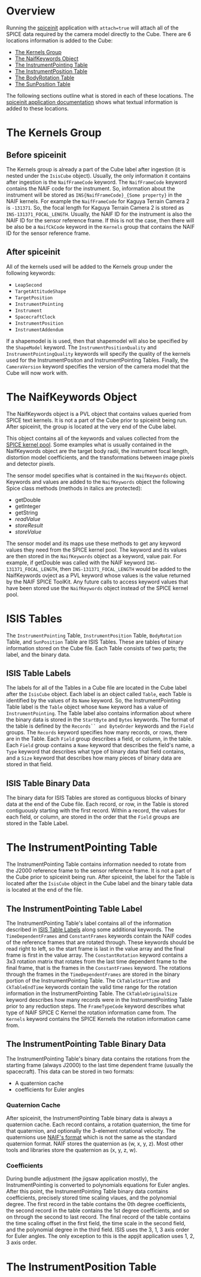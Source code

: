# Overview

Running the [spiceinit](https://isis.astrogeology.usgs.gov/Application/presentation/Tabbed/spiceinit/spiceinit.html) application with `attach=true` will attach all of the SPICE data required by the camera model directly to the Cube. There are 6 locations information is added to the Cube:

* [The Kernels Group](#The-Kernels-Group)
* [The NaifKeywords Object](#The-NaifKeywords-Object)
* [The InstrumentPointing Table](#The-InstrumentPointing-Table)
* [The InstrumentPosition Table](#The-InstrumentPosition-Table)
* [The BodyRotation Table](#The-BodyRotation-Table)
* [The SunPosition Table](#The-SunPosition-Table)

The following sections outline what is stored in each of these locations. The [spiceinit application documentation](https://isis.astrogeology.usgs.gov/Application/presentation/Tabbed/spiceinit/spiceinit.html) shows what textual information is added to these locations.

# The Kernels Group

## Before spiceinit

The Kernels group is already a part of the Cube label after ingestion (it is nested under the `IsisCube` object). Usually, the only information it contains after ingestion is the `NaifFrameCode` keyword. The `NaifFrameCode` keyword contains the NAIF code for the instrument. So, information about the instrument will be stored as `INS{NaifFrameCode}_{Some property}` in the NAIF kernels. For example the `NaifFrameCode` for Kaguya Terrain Camera 2 is `-131371`. So, the focal length for Kaguya Terrain Camera 2 is stored as `INS-131371_FOCAL_LENGTH`. Usually, the NAIF ID for the instrument is also the NAIF ID for the sensor reference frame. If this is not the case, then there will be also be a `NaifCkCode` keyword in the `Kernels` group that contains the NAIF ID for the sensor reference frame.

## After spiceinit

All of the kernels used will be added to the Kernels group under the following keywords:

* `LeapSecond`
* `TargetAttitudeShape`
* `TargetPosition`
* `InstrumentPointing`
* `Instrument`
* `SpacecraftClock`
* `InstrumentPosition`
* `InstrumentAddendum`

If a shapemodel is is used, then that shapemodel will also be specified by the `ShapeModel` keyword. The `InstrumentPositionQuality` and `InstrumentPointingQuality` keywords will specify the quality of the kernels used for the InstrumentPositon and InstrumentPointing Tables. Finally, the `CameraVersion` keyword specifies the version of the camera model that the Cube will now work with.

# The NaifKeywords Object

The NaifKeywords object is a PVL object that contains values queried from SPICE text kernels. It is not a part of the Cube prior to spiceinit being run. After spiceinit, the group is located at the very end of the Cube label.

This object contains all of the keywords and values collected from the [SPICE kernel pool](https://naif.jpl.nasa.gov/pub/naif/toolkit_docs/C/req/kernel.html#Text%20Kernels%20and%20the%20Kernel%20Pool). Some examples what is usually contained in the NaifKeywords object are the target body radii, the instrument focal length, distortion model coefficients, and the transformations between image pixels and detector pixels.

The sensor model specifies what is contained in the `NaifKeywords` object. Keywords and values are added to the `NaifKeywords` object the following Spice class methods (methods in italics are protected):

* getDouble
* getInteger
* getString
* _readValue_
* _storeResult_
* _storeValue_

The sensor model and its maps use these methods to get any keyword values they need from the SPICE kernel pool. The keyword and its values are then stored in the `NaifKeywords` object as a keyword, value pair. For example, if getDouble was called with the NAIF keyword `INS-131371_FOCAL_LENGTH`, then `INS-131371_FOCAL_LENGTH` would be added to the NaifKeywords ovject as a PVL keyword whose values is the value returned by the NAIF SPICE ToolKit. Any future calls to access keyword values that have been stored use the `NaifKeywords` object instead of the SPICE kernel pool.

# ISIS Tables

The `InstrumentPointing` Table, `InstrumentPosition` Table, `BodyRotation` Table, and `SunPosition` Table are ISIS Tables. These are tables of binary information stored on the Cube file. Each Table consists of two parts; the label, and the binary data.

## ISIS Table Labels

The labels for all of the Tables in a Cube file are located in the Cube label after the `IsisCube` object. Each label is an object called `Table`, each Table is identified by the values of its `Name` keyword. So, the InstrumentPointing Table label is the `Table` object whose `Name` keyword has a value of `InstrumentPointing`. The Table label also contains information about where the binary data is stored in the `StartByte` and `Bytes` keywords. The format of the table is defined by the `Records`` and ByteOrder` keywords and the `Field` groups. The `Records` keyword specifies how many records, or rows, there are in the Table. Each `Field` group describes a field, or column, in the table. Each `Field` group contains a `Name` keyword that describes the field's name, a `Type` keyword that describes what type of binary data that field contains, and a `Size` keyword that describes how many pieces of binary data are stored in that field.

## ISIS Table Binary Data

The binary data for ISIS Tables are stored as contiguous blocks of binary data at the end of the Cube file. Each record, or row, in the Table is stored contiguously starting with the first record. Within a record, the values for each field, or column, are stored in the order that the `Field` groups are stored in the Table Label.

# The InstrumentPointing Table

The InstrumentPointing Table contains information needed to rotate from the J2000 reference frame to the sensor reference frame. It is not a part of the Cube prior to spiceinit being run. After spiceinit, the label for the Table is located after the `IsisCube` object in the Cube label and the binary table data is located at the end of the file.

## The InstrumentPointing Table Label

The InstrumentPointing Table's label contains all of the information described in [ISIS Table Labels](#ISIS-Table-Labels) along some additional keywords. The `TimeDependentFrames` and `ConstantFrames` keywords contain the NAIF codes of the reference frames that are rotated through. These keywords should be read right to left, so the start frame is last in the value array and the final frame is first in the value array. The `ConstantRotation` keyword contains a 3x3 rotation matrix that rotates from the last time dependent frame to the final frame, that is the frames in the `ConstantFrames` keyword. The rotations through the frames in the `TimeDependentFrames` are stored in the binary portion of the InstrumentPointing Table. The `CkTableStartTime` and `CkTableEndTime` keywords contain the valid time range for the rotation information in the InstrumentPointing Table. The `CkTableOriginalSize` keyword describes how many records were in the InstrumentPointing Table prior to any reduction steps. The `FrameTypeCode` keyword describes what type of NAIF SPICE C Kernel the rotation information came from. The `Kernels` keyword contains the SPICE Kernels the rotation information came from.

## The InstrumentPointing Table Binary Data

The InstrumentPointing Table's binary data contains the rotations from the starting frame (always J2000) to the last time dependent frame (usually the spacecraft). This data can be stored in two formats:

* A quaternion cache
* coefficients for Euler angles 

### Quaternion Cache

After spiceinit, the InstrumentPointing Table binary data is always a quaternion cache. Each record contains, a rotation quaternion, the time for that quaternion, and optionally the 3-element rotational velocity. The quaternions use [NAIF's format](ftp://naif.jpl.nasa.gov/pub/naif/misc/Quaternion_White_Paper/Quaternions_White_Paper.pdf) which is not the same as the standard quaternion format. NAIF stores the quaternion as (w, x, y, z). Most other tools and libraries store the quaternion as (x, y, z, w).

### Coefficients

During bundle adjustment (the jigsaw application mostly), the InstrumentPointing is converted to polynomials equations for Euler angles. After this point, the InstrumentPointing Table binary data contains coefficients, precisely stored time scaling vlaues, and the polynomial degree. The first record in the table contains the 0th degree coefficients, the second record in the table contains the 1st degree coefficients, and so on through the second to last record. The final record of the table contains the time scaling offset in the first field, the time scale in the second field, and the polynomial degree in the third field. ISIS uses the 3, 1, 3 axis order for Euler angles. The only exception to this is the appjit application uses 1, 2, 3 axis order.

# The InstrumentPosition Table
